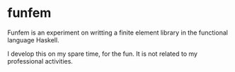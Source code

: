 funfem
======

Funfem is an experiment on writting a finite element library in the functional language Haskell. 

I develop this on my spare time, for the fun. It is not related to my professional activities.


